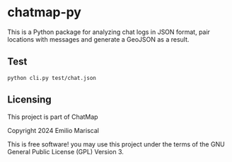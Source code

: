 # chatmap-py

This is a Python package for analyzing chat logs in JSON format,
pair locations with messages and generate a GeoJSON as a result.

## Test 

`python cli.py test/chat.json`

## Licensing

This project is part of ChatMap

Copyright 2024 Emilio Mariscal

This is free software! you may use this project under the terms of the GNU General Public License (GPL) Version 3.
